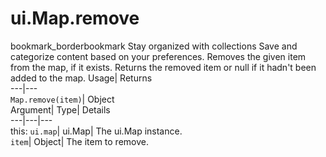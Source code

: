 
#  ui.Map.remove 
bookmark_borderbookmark Stay organized with collections  Save and categorize content based on your preferences.
Removes the given item from the map, if it exists. 
Returns the removed item or null if it hadn't been added to the map.
Usage| Returns  
---|---  
`Map.remove(item)`| Object  
Argument| Type| Details  
---|---|---  
this: `ui.map`| ui.Map| The ui.Map instance.  
`item`| Object| The item to remove.  

